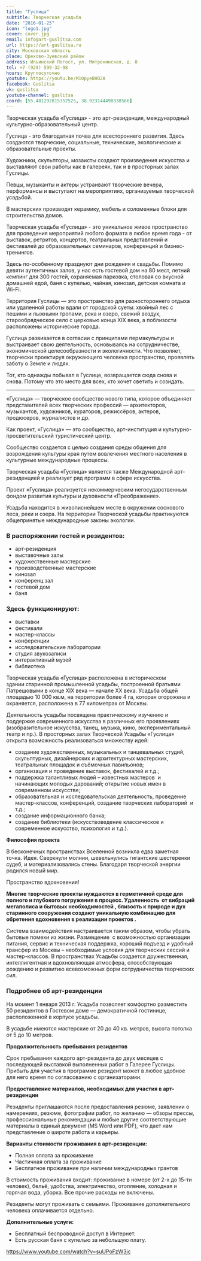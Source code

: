 ```yaml
---
title: "Гуслица"
subtitle: Творческая усадьба
date: "2016-01-25"
icon: "logo1.jpg"
cover: cover.jpg
email: info@art-guslitsa.com
url: https://art-guslitsa.ru
city: Московская область
place: Орехово-Зуевский район
address: Ильинский Погост, ул. Митрохинская, д. 8
tel: +7 (929) 599-32-98
hours: Круглосуточно
youtube: https://youtu.be/M10pyeBHO2A
facebook: Guslitsa
vk: guslitsa
youtube-channel: guslitsa
coord: [55.481292815352525, 38.923144498338566]
---
```


Творческая усадьба «Гуслица» - это арт-резиденция, международный культурно-образовательный центр.

Гуслица - это благодатная почва для всестороннего развития.
Здесь создаются творческие, социальные, технические, экологические и образовательные проекты.

Художники, скульпторы, мозаисты создают произведения искусства и выставляют свои работы как в галереях, так и в просторных залах Гуслицы.

Певцы, музыканты и актеры устраивают творческие вечера, перформансы и выступают на мероприятиях, организуемых творческой усадьбой.

В мастерских производят керамику, мебель и соломенные блоки для строительства домов.

Творческая усадьба «Гуслица» - это уникальное живое пространство для проведения мероприятий любого формата в любое время года - от выставок, ретритов, концертов, театральных представлений и фестивалей до образовательных семинаров, конференций и бизнес-тренингов.

Здесь по-особенному празднуют дни рождения и свадьбы. Помимо девяти аутентичных залов, у нас есть гостевой дом на 80 мест, летний кемпинг для 300 гостей, охраняемая парковка, столовая со вкусной домашней едой, баня с купелью, чайная, кинозал, детская комната и Wi-Fi.

Территория Гуслицы — это пространство для разностороннего отдыха или удаленной работы вдали от городской суеты: хвойный лес с пешими и лыжными тропами, река и озеро, свежий воздух, старообрядческое село с церковью конца XIX века, а поблизости расположены исторические города.

Гуслица развивается в согласии с принципами пермакультуры и выстраивает свою деятельность, основываясь на сотрудничестве, экономической целесообразности и экологичности. Что позволяет, творчески проектируя окружающего человека пространство, проявлять заботу о Земле и людях.

Тот, кто однажды побывал в Гуслице, возвращается сюда снова и снова. Потому что это место для всех, кто хочет светить и созидать.

<youtube-embed link="https://youtu.be/FRQUVs7a0-s" />

---

«Гуслица» — творческое сообщество нового типа, которое объединяет представителей всех творческих профессий — архитекторов, музыкантов, художников, кураторов, режиссёров, актеров, продюсеров, журналистов и др.

Как проект, «Гуслица» — это сообщество, арт-институция и культурно-просветительский туристический центр.

Сообщество создается с целью создания среды общения для возрождения культуры края путем вовлечения местного населения в культурные международные процессы.

Творческая усадьба «Гуслица» является также Международной арт-резиденцией и реализует ряд программ в сфере искусства.

Проект «Гуслица» реализуется некоммерческим негосударственным фондом развития культуры и духовности «Преображение».

Усадьба находится в живописнейшем месте в окружении соснового леса, реки и озера. На территории Творческой усадьбы практикуются общепринятые международные законы экологии.


### В распоряжении гостей и резидентов:
- арт-резиденция
- выставочные залы
- художественные мастерские
- производственные мастерские
- кинозал
- конференц зал
- гостевой дом
- баня

### Здесь функционируют:
- выставки
- фестивали
- мастер-классы
- конференции
- исследовательские лаборатории
- студия звукозаписи
- интерактивный музей
- библиотека

Творческая усадьба «Гуслица» расположена в историческом  здании старинной промышленной усадьбы, построенной братьями Патрешовыми в конце ХIХ века — начале XX века. Усадьба общей площадью 10 000 кв.м, на территории более 4 га, которая огорожена и охраняется, расположена в 77 километрах от Москвы.

Деятельность усадьбы посвящена практическому изучению и поддержке современного искусства в различных его проявлениях (изобразительное искусства, танец, музыка, кино, экспериментальный театр и пр.). В просторных залах Творческой Усадьбы «Гуслица» открыта возможность реализоваться множеству идей:

- создание художественных, музыкальных и танцевальных студий, скульптурных, дизайнерских и архитектурных мастерских, театральных площадок и съёмочных павильонов;
- организация и проведение выставок, фестивалей и т.д.;
- поддержка талантливых людей – известных мастеров  и начинающих молодых дарований; открытие новых имен в современном искусстве;
- образовательная и исследовательская деятельность, проведение мастер-классов, конференций, создание творческих лабораторий  и т.д.;
- создание информационного банка;
- создание библиотеки (искусствоведение классическое и современное искусство, психология и т.д.).

**Философия проекта**

В бесконечных пространствах Вселенной возникла едва заметная точка. Идея. Сверкнули молнии, шевельнулись гигантские шестеренки судеб, и материализовались стены. Благодаря творческой энергии родился новый мир.

Пространство вдохновения!

**Многие творческие проекты нуждаются в герметичной среде для полного и глубокого погружения в процесс. Удаленность  от вибраций мегаполиса и бытовых необходимостей , близость к природе и дух старинного сооружения создают уникальную комбинацию для обретения вдохновения в реализации проектов .**

Система взаимодействия настраивается таким образом, чтобы убрать бытовые помехи из жизни. Размещение  c возможностью организации питания, сервис и техническая поддержка, хороший подъезд и удобный трансфер из Москвы – необходимые условия для творческих сессий и мастер-классов. В пространствах Усадьбы создается дружественная, интеллигентная и вдохновляющая атмосфера, способствующая рождению и развитию всевозможных форм сотрудничества творческих сил.

### Подробнее об арт-резиденции

На момент 1 января 2013 г. Усадьба позволяет комфортно разместить 50 резидентов в Гостевом доме — демократичной гостинице, расположенной в корпусе усадьбы.

В усадьбе имеются мастерские от 20 до 40 кв. метров, высота потолка от 5 до 10 метров.

**Продолжительность пребывания резидентов**

Срок пребывания каждого арт-резидента до двух месяцев с последующей выставкой выполненных работ в Галерее Гуслицы. Прибыть для участия в программе резидент может в любое удобное для него время по согласованию с организаторами.

**Предоставление материалов, необходимых для участия в арт-резиденции**

Резиденты приглашаются после предоставления резюме, заявлении о намерениях, резюме, фотографии работ, по желанию — обзоры прессы, профессиональные рекомендации и любые другие соответствующие материалы в единый документ (MS Word или PDF), что дает нам представление о широте работа и карьеры.

**Варианты стоимости проживания в арт-резиденции:**

- Полная оплата за проживание
- Частичная оплата за проживание
- Бесплатное проживание при наличии международных грантов

В стоимость проживания входит: проживание в номере (от 2-х до 15-ти человек), бельё, удобства, электричество, отопление, холодная и горячая вода, уборка. Все прочие расходы не включены.

Резиденты могут проживать с семьями. Проживание дополнительного человека оплачивается отдельно.

**Дополнительные услуги:**

- Бесплатный беспроводной доступ в Интернет.
- Есть русская баня с купелью за небольшую плату.


https://www.youtube.com/watch?v=suUPoFzW3jc